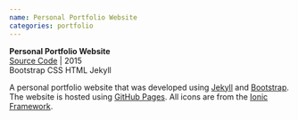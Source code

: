 ```yaml
---
name: Personal Portfolio Website
categories: portfolio
---
```


**Personal Portfolio Website** <br />
[Source Code](https://github.com/MitchLindsay/mitchlindsay.github.io)
| 2015<br />
<span class="label label-primary">Bootstrap</span>
<span class="label label-primary">CSS</span>
<span class="label label-primary">HTML</span>
<span class="label label-primary">Jekyll</span><br />

A personal portfolio website that was developed using [Jekyll](http://jekyllrb.com/) and
[Bootstrap](http://getbootstrap.com/). The website is hosted using [GitHub Pages](https://pages.github.com/).
All icons are from the [Ionic Framework](http://ionicons.com/).
